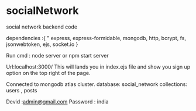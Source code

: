 # socialNetwork

social network backend code

dependencies :{ " express, express-formidable, mongodb, http, bcrypt, fs, jsonwebtoken, ejs, socket.io }

Run cmd : node server or npm start server

Url:localhost:3000/
This will lands you in index.ejs file and show you sign up option on the top right of the page. 

Connected to mongodb atlas cluster.
database: social_network
collections: users , posts

Devid :admin@gmail.com
Password : india
